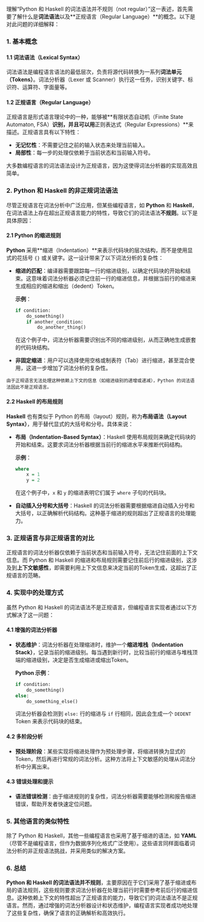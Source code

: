 理解“Python 和 Haskell 的词法语法并不规则（not regular）”这一表述，首先需要了解什么是**词法语法**以及**正规语言（Regular Language）**的概念。以下是对此问题的详细解释：

### 1. 基本概念

#### 1.1 词法语法（Lexical Syntax）

词法语法是编程语言语法的最低层次，负责将源代码转换为一系列**词法单元（Tokens）**。词法分析器（Lexer 或 Scanner）执行这一任务，识别关键字、标识符、运算符、字面量等。

#### 1.2 正规语言（Regular Language）

正规语言是形式语言理论中的一种，能够被**有限状态自动机（Finite State Automaton, FSA）**识别，并且可以用**正则表达式（Regular Expressions）**来描述。正规语言具有以下特性：

- **无记忆性**：不需要记住之前的输入状态来处理当前输入。
- **局部性**：每一步的处理仅依赖于当前状态和当前输入符号。

大多数编程语言的词法语法设计为正规语言，因为这使得词法分析器的实现高效且简单。

### 2. Python 和 Haskell 的非正规词法语法

尽管正规语言在词法分析中广泛应用，但某些编程语言，如 **Python** 和 **Haskell**，在词法语法上存在超出正规语言能力的特性，导致它们的词法语法**不规则**。以下是具体原因：

#### 2.1 Python 的缩进规则

**Python** 采用**缩进（Indentation）**来表示代码块的层次结构，而不是使用显式的花括号 `{}` 或关键字。这一设计带来了以下词法分析的复杂性：

- **缩进的匹配**：编译器需要跟踪每一行的缩进级别，以确定代码块的开始和结束。这意味着词法分析器必须记住前一行的缩进信息，并根据当前行的缩进来生成相应的缩进和缩出（dedent）Token。

  **示例**：

  ```python
  if condition:
      do_something()
      if another_condition:
          do_another_thing()
  ```

  在这个例子中，词法分析器需要识别出不同的缩进级别，从而正确地生成嵌套的代码块结构。

- **非固定缩进**：用户可以选择使用空格或制表符（Tab）进行缩进，甚至混合使用，这进一步增加了词法分析的复杂性。

`由于正规语言无法处理这种依赖上下文的信息（如缩进级别的递增或递减），Python 的词法语法因此不是正规语言。`

#### 2.2 Haskell 的布局规则

**Haskell** 也有类似于 Python 的布局（layout）规则，称为**布局语法（Layout Syntax）**，用于替代显式的大括号和分号。具体来说：

- **布局（Indentation-Based Syntax）**：Haskell 使用布局规则来确定代码块的开始和结束。这要求词法分析器根据当前行的缩进水平来推断代码结构。

  **示例**：

  ```haskell
  where
      x = 1
      y = 2
  ```

  在这个例子中，`x` 和 `y` 的缩进表明它们属于 `where` 子句的代码块。

- **自动插入分号和大括号**：Haskell 的词法分析器需要根据缩进自动插入分号和大括号，以正确解析代码结构。这种基于缩进的规则超出了正规语言的处理能力。

### 3. 正规语言与非正规语言的对比

正规语言的词法分析器仅依赖于当前状态和当前输入符号，无法记住前面的上下文信息。而 Python 和 Haskell 的缩进和布局规则需要记住前后行的缩进级别，这涉及到**上下文敏感性**，即需要利用上下文信息来决定当前的Token生成，这超出了正规语言的范畴。

### 4. 实现中的处理方式

虽然 Python 和 Haskell 的词法语法不是正规语言，但编程语言实现者通过以下方式解决了这一问题：

#### 4.1 增强的词法分析器

- **状态维护**：词法分析器在处理缩进时，维护一个**缩进堆栈（Indentation Stack）**，记录当前的缩进级别。每当遇到新行时，比较当前行的缩进与堆栈顶端的缩进级别，决定是否生成缩进或缩出Token。

  **Python 示例**：

  ```python
  if condition:
      do_something()
  else:
      do_something_else()
  ```

  词法分析器会检测到 `else:` 行的缩进与 `if` 行相同，因此会生成一个 `DEDENT` Token 来表示代码块的结束。

#### 4.2 多阶段分析

- **预处理阶段**：某些实现将缩进处理作为预处理步骤，将缩进转换为显式的Token，然后再进行常规的词法分析。这种方法将上下文敏感的处理从词法分析中分离出来。

#### 4.3 错误处理和提示

- **语法错误检测**：由于缩进规则的复杂性，词法分析器需要能够检测和报告缩进错误，帮助开发者快速定位问题。

### 5. 其他语言的类似特性

除了 Python 和 Haskell，其他一些编程语言也采用了基于缩进的语法，如 **YAML**（尽管不是编程语言，但作为数据序列化格式广泛使用）。这些语言同样面临着词法分析的非正规语法挑战，并采用类似的解决方案。

### 6. 总结

**Python 和 Haskell 的词法语法并不规则**，主要原因在于它们采用了基于缩进或布局的语法规则，这些规则要求词法分析器在处理当前行时需要参考前后行的缩进信息。这种依赖上下文的特性超出了正规语言的能力，导致它们的词法语法不是正规语言。然而，通过增强的词法分析器设计和状态维护，编程语言实现者成功地处理了这些复杂性，确保了语言的正确解析和高效执行。
